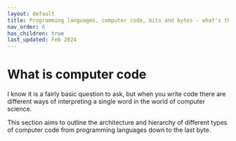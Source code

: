 ```yaml
---
layout: default
title: Programming languages, computer code, bits and bytes - what's the difference?
nav_order: 6
has_children: true
last_updated: Feb 2024
---
```


# What is computer code

I know it is a fairly basic question to ask, but when you write code there are different ways of interpreting a single word in the world of computer science.

This section aims to outline the architecture and hierarchy of different types of computer code from programming languages down to the last byte.
